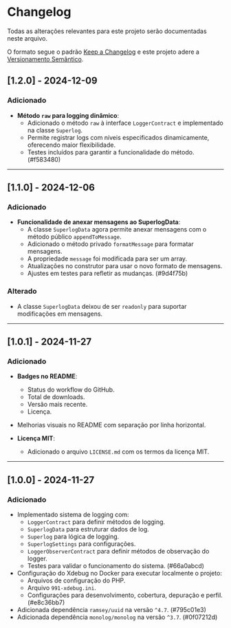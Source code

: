 # Changelog

Todas as alterações relevantes para este projeto serão documentadas neste arquivo.

O formato segue o padrão [Keep a Changelog](http://keepachangelog.com/) e este projeto adere a [Versionamento Semântico](http://semver.org/).

## [1.2.0] - 2024-12-09
### Adicionado
- **Método `raw` para logging dinâmico**:
  - Adicionado o método `raw` à interface `LoggerContract` e implementado na classe `Superlog`.
  - Permite registrar logs com níveis especificados dinamicamente, oferecendo maior flexibilidade.
  - Testes incluídos para garantir a funcionalidade do método. (#f583480)

---

## [1.1.0] - 2024-12-06
### Adicionado
- **Funcionalidade de anexar mensagens ao SuperlogData**:
  - A classe `SuperlogData` agora permite anexar mensagens com o método público `appendToMessage`.
  - Adicionado o método privado `formatMessage` para formatar mensagens.
  - A propriedade `message` foi modificada para ser um array.
  - Atualizações no construtor para usar o novo formato de mensagens.
  - Ajustes em testes para refletir as mudanças. (#9d4f75b)

### Alterado
- A classe `SuperlogData` deixou de ser `readonly` para suportar modificações em mensagens.

---

## [1.0.1] - 2024-11-27
### Adicionado
- **Badges no README**:
  - Status do workflow do GitHub.
  - Total de downloads.
  - Versão mais recente.
  - Licença.
- Melhorias visuais no README com separação por linha horizontal.

- **Licença MIT**:
  - Adicionado o arquivo `LICENSE.md` com os termos da licença MIT.

---

## [1.0.0] - 2024-11-27
### Adicionado
- Implementado sistema de logging com:
  - `LoggerContract` para definir métodos de logging.
  - `SuperlogData` para estruturar dados de log.
  - `Superlog` para lógica de logging.
  - `SuperlogSettings` para configurações.
  - `LoggerObserverContract` para definir métodos de observação do logger.
  - Testes para validar o funcionamento do sistema. (#66a0abcd)
- Configuração do Xdebug no Docker para executar localmente o projeto:
  - Arquivos de configuração do PHP.
  - Arquivo `991-xdebug.ini`.
  - Configurações para desenvolvimento, cobertura, depuração e perfil. (#e8c36bb7)
- Adicionada dependência `ramsey/uuid` na versão `^4.7`. (#795c01e3)
- Adicionada dependência `monolog/monolog` na versão `^3.7`. (#0f07212d)
